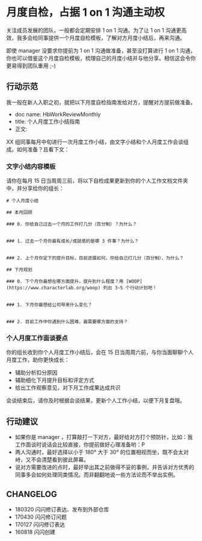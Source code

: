 # 月度自检，占据 1 on 1 沟通主动权

关注成员发展的团队，一般都会定期安排 1 on 1 沟通。为了让 1 on 1 沟通更高效，我多会给同事提供一个月度自检模板，了解对方月度小结后，再来沟通。

即使 manager 没要求你提前为 1 on 1 沟通做准备，甚至没打算进行 1 on 1 沟通，你也可以借鉴这个月度自检模板，梳理自己的月度小结并与他分享。相信这会令你更易得到团队重用 ;-)


## 行动示范

我一般在新人入职之初，就把以下月度自检指南发给对方，提醒对方提前做准备。

- doc name: HbWorkReviewMonthly
- title: 个人月度工作小结指南
- 正文:


XX 组同事每月中旬进行一次月度工作小结，由文字小结和个人月度工作会谈组成。如何准备？且看下文：

### 文字小结内容模板

请你在每月 15 日当周周三前，将以下自检成果更新到你的个人工作文档文件夹中，并分享给你的组长：


	# 个人月度小结
	
	## 本月回顾
	
	### 0. 你给自己过去一个月的工作打几分（百分制）？为什么？
	
	
	### 1. 过去一个月你最有成长/成就感的是哪 3 件事？为什么？
	
	
	### 2. 上个月你定下的提升目标，目前进展如何，你给自己打几分（百分制），为什么？
	
	## 下月规划
	
	### 0. 下个月你最想在哪方面提升，提升到什么程度？用 [WOOP](https://www.characterlab.org/woop) 列出 3~5 个行动计划吧！
	
	
	### 1. 下月你最想给公司带来什么变化？
	
	
	### 2. 目前工作中你遇到什么困难，最需要哪方面的支持？
	
	


### 个人月度工作面谈要点

你的组长收到你个人月度工作小结后，会在 15 日当周周六前，与你当面聊聊个人月度工作，助你更快成长：


  - 辅助分析扣分原因
  - 辅助细化下月提升目标和评定方式
  - 给出工作观察意见，对下月工作成果达成共识

会谈结束后，请你及时根据会谈结果，更新个人工作小结，以便下月复盘哦。


## 行动建议

- 如果你是 manager ，打算敲打一下对方，最好给对方打个预防针，比如：我工作面谈时说话会比较直接，你提前做好心理准备哟：P
- 两人沟通时，最好选择以小于 180° 大于 30° 的位置相视而坐，既不会太对峙，又不会清楚看到彼此屏幕。
- 说对方需要改进的点时，最好举出其之前做得不妥的事例，并告诉对方优秀的同事多会如何处理同类情况。而非翻翻地说一些方法论而不举出实例。


## CHANGELOG 

- 180320 闪闪修订表达、发布到外部仓库
- 170430 闪闪修订问题
- 170127 闪闪修订表达
- 160818 闪闪创建

